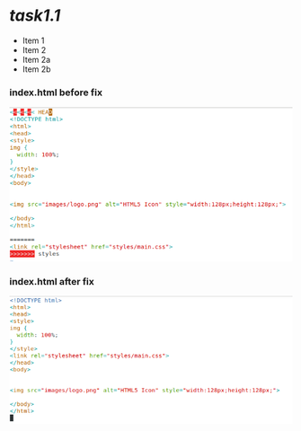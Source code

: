 # *task1.1*

* Item 1
* Item 2
 * Item 2a
 * Item 2b

### index.html before fix
![before-fix](/images/before_fix.png)

### index.html after fix
![after-fix](/images/after_fix.png)
